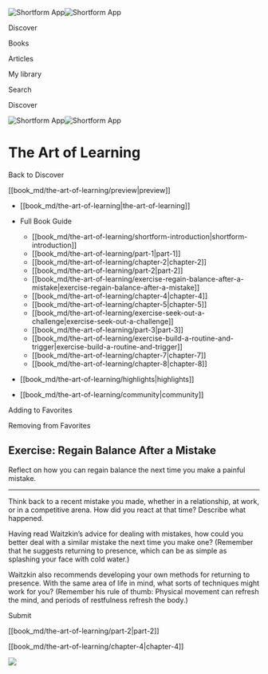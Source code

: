![Shortform App](/img/logo.36a2399e.svg)![Shortform App](/img/logo-dark.70c1b072.svg)

Discover

Books

Articles

My library

Search

Discover

![Shortform App](/img/logo.36a2399e.svg)![Shortform App](/img/logo-dark.70c1b072.svg)

# The Art of Learning

Back to Discover

[[book_md/the-art-of-learning/preview|preview]]

  * [[book_md/the-art-of-learning|the-art-of-learning]]
  * Full Book Guide

    * [[book_md/the-art-of-learning/shortform-introduction|shortform-introduction]]
    * [[book_md/the-art-of-learning/part-1|part-1]]
    * [[book_md/the-art-of-learning/chapter-2|chapter-2]]
    * [[book_md/the-art-of-learning/part-2|part-2]]
    * [[book_md/the-art-of-learning/exercise-regain-balance-after-a-mistake|exercise-regain-balance-after-a-mistake]]
    * [[book_md/the-art-of-learning/chapter-4|chapter-4]]
    * [[book_md/the-art-of-learning/chapter-5|chapter-5]]
    * [[book_md/the-art-of-learning/exercise-seek-out-a-challenge|exercise-seek-out-a-challenge]]
    * [[book_md/the-art-of-learning/part-3|part-3]]
    * [[book_md/the-art-of-learning/exercise-build-a-routine-and-trigger|exercise-build-a-routine-and-trigger]]
    * [[book_md/the-art-of-learning/chapter-7|chapter-7]]
    * [[book_md/the-art-of-learning/chapter-8|chapter-8]]
  * [[book_md/the-art-of-learning/highlights|highlights]]
  * [[book_md/the-art-of-learning/community|community]]



Adding to Favorites 

Removing from Favorites 

## Exercise: Regain Balance After a Mistake

Reflect on how you can regain balance the next time you make a painful mistake.

* * *

Think back to a recent mistake you made, whether in a relationship, at work, or in a competitive arena. How did you react at that time? Describe what happened.

Having read Waitzkin’s advice for dealing with mistakes, how could you better deal with a similar mistake the next time you make one? (Remember that he suggests returning to presence, which can be as simple as splashing your face with cold water.)

Waitzkin also recommends developing your own methods for returning to presence. With the same area of life in mind, what sorts of techniques might work for you? (Remember his rule of thumb: Physical movement can refresh the mind, and periods of restfulness refresh the body.)

Submit 

[[book_md/the-art-of-learning/part-2|part-2]]

[[book_md/the-art-of-learning/chapter-4|chapter-4]]

![](https://bat.bing.com/action/0?ti=56018282&Ver=2&mid=ef4e3b3b-d985-4ad4-a44e-926954afad3a&sid=1711133063fa11eebdec89a8b8ae3bbc&vid=171147a063fa11eea7440fcfeb230d96&vids=0&msclkid=N&pi=0&lg=en-US&sw=800&sh=600&sc=24&nwd=1&tl=Shortform%20%7C%20Book&p=https%3A%2F%2Fwww.shortform.com%2Fapp%2Fbook%2Fthe-art-of-learning%2Fexercise-regain-balance-after-a-mistake&r=&lt=319&evt=pageLoad&sv=1&rn=209149)
